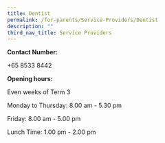 ```yaml
---
title: Dentist
permalink: /for-parents/Service-Providers/Dentist
description: ""
third_nav_title: Service Providers
---
```

**Contact Number:**

+65 8533 8442

  

**Opening hours:**

Even weeks of Term 3

Monday to Thursday: 8.00 am - 5.30 pm

Friday: 8.00 am - 5.00 pm

Lunch Time: 1.00 pm - 2.00 pm
